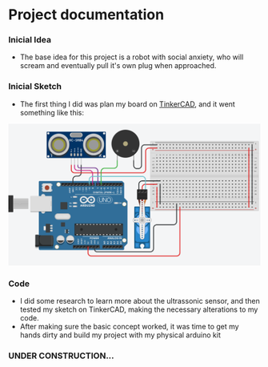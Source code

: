 # Project documentation

### Inicial Idea
+ The base idea for this project is a robot with social anxiety, who will scream and eventually pull it's own plug when approached.

### Inicial Sketch
+ The first thing I did was plan my board on [TinkerCAD](https://www.tinkercad.com/), and it went something like this:
<img src="Board.png">

### Code
+ I did some research to learn more about the ultrassonic sensor, and then tested my sketch on TinkerCAD, making the necessary alterations to my code.
+ After making sure the basic concept worked, it was time to get my hands dirty and build my project with my physical arduino kit

### UNDER CONSTRUCTION...
